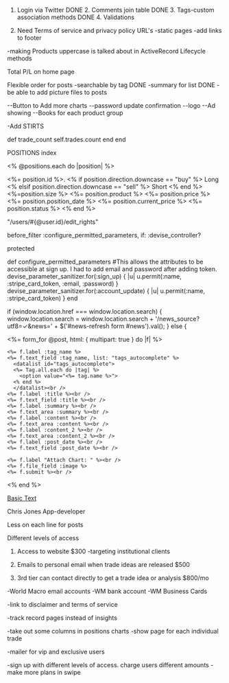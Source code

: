1. Login via Twitter
DONE 2. Comments join table
DONE 3. Tags-custom association methods
DONE 4. Validations

5. Need Terms of service and privacy policy URL's
 -static pages
 -add links to footer

-making Products uppercase is talked about in
ActiveRecord Lifecycle methods

Total P/L on home page

Flexible order for posts
-searchable by tag
DONE -summary for list
DONE -be able to add picture files to posts


--Button to Add more charts
--password update confirmation
--logo
--Ad showing
--Books for each product group

-Add STIRTS


  def trade_count
    self.trades.count
  end
end

POSITIONS index

<% @positions.each do |position| %>
<tr>
  <td><%= position.id %>. </td>
  <td><% if position.direction.downcase == "buy" %>
        Long
      <% elsif position.direction.downcase == "sell" %>
        Short
      <% end %> </td>
  <td><%=position.size %> </td>
  <td><%= position.product %> </td>
  <td><%= position.price %> </td>
  <td><%= position.position_date %> </td>
  <td><%= position.current_price %> </td>
  <td><%= position.status %> </td>
</tr>
  <% end %>
<br />

"/users/#{@user.id}/edit_rights"


<!-- <%= form_tag("/posts", method: "get") do %>
  <p>Filter by topic: <%= select_tag "tag", options_from_collection_for_select(@tags, "id", "name"), include_blank: true %> <%= submit_tag "Filter" %></p>
<% end %> -->

<!-- from ApplicationController -->

before_filter :configure_permitted_parameters, if: :devise_controller?

protected

def configure_permitted_parameters
  #This allows the attributes to be accessible at sign up. I had to add email and password after adding token.
  devise_parameter_sanitizer.for(:sign_up) { |u| u.permit(:name, :stripe_card_token, :email, :password) }
  devise_parameter_sanitizer.for(:account_update) { |u| u.permit(:name, :stripe_card_token) }
end


if (window.location.href === window.location.search) {
  window.location.search = window.location.search + '/news_source?utf8=✓&news=' + $('#news-refresh form #news').val();
} else {

  <%= form_for @post, html: { multipart: true } do |f| %>

    <%= f.label :tag_name %>
    <%= f.text_field :tag_name, list: "tags_autocomplete" %>
      <datalist id="tags_autocomplete">
      <%= Tag.all.each do |tag| %>
        <option value="<%= tag.name %>">
      <% end %>
      </datalist><br />
    <%= f.label :title %><br />
    <%= f.text_field :title %><br />
    <%= f.label :summary %><br />
    <%= f.text_area :summary %><br />
    <%= f.label :content %><br />
    <%= f.text_area :content %><br />
    <%= f.label :content_2 %><br />
    <%= f.text_area :content_2 %><br />
    <%= f.label :post_date %><br />
    <%= f.text_field :post_date %><br />

    <%= f.label "Attach Chart: " %><br />
    <%= f.file_field :image %>
    <%= f.submit %><br />
  <% end %>



  <div class="row mb48 mb-xs-0">
    <div class="col-sm-4 text-center">
        <div class="modal-container">
            <a class="btn btn-lg btn-modal" href="#">
                <i class="ti-text"></i> Basic Text</a>
                <div id="myModal" class="modal fade" role="dialog">
                  <div class="modal-dialog">


Chris Jones
App-developer


Less on each line for posts

Different levels of access


1. Access to website $300
  -targeting institutional clients

2. Emails to personal email when trade ideas are released $500

3. 3rd tier can contact directly to get a trade idea or analysis $800/mo

-World Macro email accounts
-WM bank account
-WM Business Cards


-link to disclaimer and terms of service

-track record pages instead of insights

-take out some columns in positions charts
-show page for each individual trade

-mailer for vip and exclusive users

-sign up with different levels of access. charge users different amounts
  -make more plans in swipe
